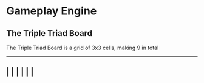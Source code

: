 # Gameplay Engine

## The Triple Triad Board

The Triple Triad Board is a grid of 3x3 cells, making 9 in total

 ____
|    |
|    |
|    |
 ----